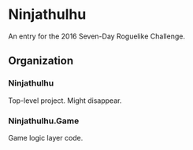 # Ninjathulhu

An entry for the 2016 Seven-Day Roguelike Challenge.

## Organization

### Ninjathulhu
Top-level project. Might disappear.

### Ninjathulhu.Game
Game logic layer code.
